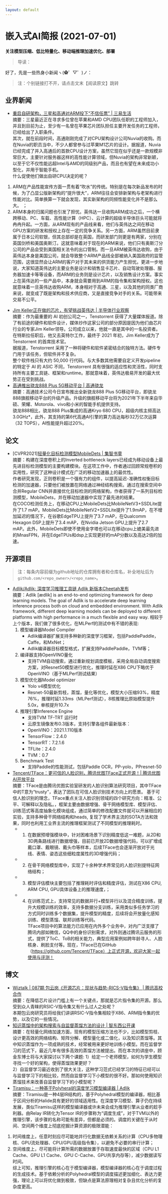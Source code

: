 ```yaml
---
layout: default
---
```


# 嵌入式AI简报 (2021-07-01)  

**关注模型压缩、低比特量化、移动端推理加速优化、部署**  

> 导读：

好了，先是一些热身小新闻ヽ(✿゜▽゜)ノ：


> 注：个别链接打不开，请点击文末【阅读原文】跳转


## 业界新闻  

- [重启自研架构，三星和高通对ARM投下“不信任票” | 三易生活](https://mp.weixin.qq.com/s/Cx6wC10nECNs9POwjvTtOA)  
摘要：三星最近正在寻求多位曾在苹果和AMD CPU团队任职的工程师加入，并且到目前为止，至少有一名曾在苹果芯片团队担任主要开发任务的工程师，已经给出了入职条件。  
其次，就在前段时间，高通刚刚完成了对CPU架构设计公司Nuvia的收购。而在Nuvia的职员当中，不少人都曾参与过苹果M1芯片的设计。据报道，Nuvia已经完成了并入高通后的首款CPU设计方案，虽然它现在似乎还是一款规模非常巨大，主要针对服务器这样的高性能计算领域，但Nuvia的架构非常新颖，以至于它不仅性能远超Intel与AMD的同级别产品，而且也有望在未来成功小型化，并用于智能手机。  
什么促使他们做出自研CPU决定的呢？  
1. ARM在产品性能宣传方面一贯有着“吹水”的传统。特别是在每次新品发布的时候，为了凸显公版新架构的“提升很大”，ARM往往会安排新架构与老架构进行性能对比。简单换算一下就会发现，其实新架构的同频性能变化并不是那么大。
；  
2. ARM本身的归属问题也引发了担忧。英伟达一旦收购ARM成功之后，一个横跨移动、PC、车载、高性能计算（HPC）、云计算的超级半导体巨头可能就将冉冉升起。一方面，从ARM现有的产品线来看，他们与英伟达之间在移动GPU方案的研发和授权上存在一定的竞争关系。另一方面，ARM虽然目前隶属于日本公司软银，但其总部却是在英国，而研发部门则更是有两家，分别在英国剑桥和美国奥斯汀。这就意味着对于现在的ARM来说，他们只有奥斯汀分公司的产品会受到美国相关法令的出口管制。而一旦ARM被英伟达收购，由于英伟达本身是美国公司，就会导致整个ARM产品线全部被纳入美国政府的监管范围，这很显然会让ARM的客户对于其未来的供货能力产生担忧。更进一步地说，大家知道英伟达的主要业务是设计和销售显卡芯片、自动驾驶处理器、服务器加速卡等等设备，而ARM的业务则是设计芯片，以及销售设计方案。事实上在英伟达的一些产品中，本身就会需要用到ARM的指令集和架构授权。这也就意味着一旦英伟达收购ARM，本身相对于高通、三星，以及其他的同类厂商来说，就变成了既是架构和技术供应商，又是直接竞争对手的关系。可能带来交易不公平。  
- [Jim Keller正在做的芯片，有望挑战英伟达 | 半导体行业观察](https://mp.weixin.qq.com/s/S_30W69nkegcLH66DutnLA)  
摘要：作为最重要的 AI 初创公司之一，Tenstorrent 获得了大量媒体报道。除了有前途的硬件和软件设计，媒体炒作这家公司的部分原因是因为他们由芯片行业的专家Jim Keller领导。公司成立以来，他就一直是其中的一名投资者。在特斯拉任职后，他又去英特尔工作，最终于 2021 年初，Jim Keller成为了Tenstorrent 的首席技术官。  
据报道，Tenstorrent 采用了一种将硬件和软件紧密结合的独特方法。硬件专门用于该任务，但软件并不复杂。  
整个软件栈只有大约 50,000 行代码。与大多数其他需要自定义开发pipeline的特定于 AI 的 ASIC 不同，Tenstorrent 具有很强的适应性和灵活性，同时支持所有主要工具链、框架和runtime。那就意味着，英伟达极易开发的最大优势正在受到挑战。  
- [高通推出骁龙888 Plus 5G移动平台 | 高通骁龙](https://mp.weixin.qq.com/s/kM1WQusx4IzsLTx5E0zA9A)  
摘要：高通技术公司今日宣布推出全新骁龙888 Plus 5G移动平台，即骁龙888旗舰移动平台的升级产品。升级的旗舰移动平台将为2021年下半年来自华硕、荣耀、Motorola、vivo和小米的智能手机提供支持。  
骁龙888相比，骁龙888 Plus集成的高通Kryo 680 CPU，超级内核主频高达3.0GHz*，此外，其支持的第6代高通AI引擎的算力高达每秒32万亿次运算（32 TOPS），AI性能提升超过20%。  



## 论文

- [CVPR2021][轻量化目标检测模型MobileDets | 集智书童](https://mp.weixin.qq.com/s/CoMa863Buvz_ftyXGFENUw)  
摘要：构建在深度卷积上的Inverted bottleneck layers已经成为移动设备上最先进目标检测模型的主要构建模块。在这项工作中，作者通过回顾常规卷积的实用性，研究了这种设计模式在广泛的移动加速器上的最优性。  
作者研究发现，正则卷积是一个强有力的组件，以提高延迟-准确性权衡目标检测的加速器，只要他们被放置在网络通过神经结构搜索。通过在搜索空间中合并Regular CNN并直接优化目标检测的网络架构，作者获得了一系列目标检测模型，MobileDets，并在移动加速器中实现了最先进的结果。  
在COCO检测任务上，在移动CPU上MobileDets比MobileNetV3+SSDLite提升了1.7 mAP。MobileDets比MobileNetV2+SSDLite提升了1.9mAP，在不增加延迟的情况下，在谷歌EdgeTPU上提升了3.7 mAP，在Qualcomm Hexagon DSP上提升了3.4 mAP，在Nvidia Jetson GPU上提升了2.7 mAP。此外，MobileDets即使不使用金字塔也可以在移动cpu上媲美最先进的MnasFPN，并在EdgeTPUs和dsp上实现更好的mAP分数以及高达2倍的加速。


## 开源项目


> 注：每条内容前缀为github地址的仓库拥有者和仓库名，补全地址后为`github.com/<repo_owner>/<repo_name>`。

- [Adlik/Adlik: 深度学习推理工具链 Adlik 新版本Cheetah发布](https://github.com/Adlik/Adlik)  
摘要：Adlik [ædlik] is an end-to-end optimizing framework for deep learning models. The goal of Adlik is to accelerate deep learning inference process both on cloud and embedded environment. With Adlik framework, different deep learning models can be deployed to different platforms with high performance in a much flexible and easy way.
相较于上个版本，我们做了很多优化，在MLPerf的测试中有不错的表现:
    1. 模型编译器Model Compiler
        - Adlik编译器扩展支持多种新的深度学习框架，包括PaddlePaddle，Caffe，和MxNet；
        - Adlik编译器目标模型格式，扩展支持PaddlePaddle，TVM等；
    2. 编译器支持OpenVINO量化
        - 支持TVM自动搜索，通过重新规划调度模板，采用全局自动调度搜索方案，对Resnet50模型进行优化，推理时延在X86 CPU下略优于OpenVINO（基于MLPerf测试结果）
    3. 模型优化器Model optimizer
        - Yolo v4模型优化
        - Resnet-50最新剪枝，蒸馏，量化等优化，模型大小压缩93%，精度76%，推理时延1.33ms（MLPerf测试），8核推理比原始模型提升5.0x，单核提升10.7x
    4. 推理引擎Inference Engine
        - 支持TVM TF-TRT 运行时
        - 云原生镜像发布0.3版本，支持引擎各组件最新版本：
        - OpenVINO：2021.1.110版本
        - TensorFlow：2.4.0
        - TensorRT：7.2.1.6
        - TFLite：2.4.0
        - TVM：0.7
    5. Benchmark Test
        - 支持Paddle的性能测试，包括Paddle OCR，PP-yolo，PPresnet-50
- [Tencent/TFace：更可信的人脸识别，腾讯优图TFace正式开源！| 腾讯优图AI开放平台](https://mp.weixin.qq.com/s/fd-ZSjXbfyrG8WqXGzjyAw)  
摘要：TFace是由腾讯优图实验室研发的人脸识别算法研究项目，其中TFace中的T意为“trusty”，表达了团队在可信人脸识别技术方向上的愿景。
基于可信人脸识别的理念，TFace重点关注人脸识别领域的四个研究方向：精准、公平、可解释以及隐私。，框架主要由数据增强、骨干网络模型库、模型评估、训练范式等高度抽象化模块组成，通过简单的修改配置文件就可以开展相应的实验，支持多种骨干网络结构和heads, 复现了学术界主流的SOTA方法和效果，同时也利用工业界主流的推理框架测试了不同模型的推理耗时。  
    - 1. 在数据预增强模块中，针对困难场景下识别精度低这一难题，从2D和3D两条路线进行数据增强，目前已开放2D数据增强代码，可以扩增成戴口罩、戴眼镜、戴头巾等样本，后续TFace也会逐渐开放对于光线、表情、姿态这些细粒度属性的3D增强代码；
    - 2. 在骨干网络模型库中，实现了十余种学术界常见的人脸识别提特征网络结构；
    - 3. 模型评估模块主要包括了推理耗时评估和精度评估，测试在X86 CPU, ARM CPU, GPU具体设备上的推理速度，；
    - 4. 在训练范式上，支持常见的数据并行+模型并行以及混合精度训练，提升大规模训练的效率，支持多数据分支训练，采用类似多任务学习的方式同时训练多个数据集，提升模型的精度，后续将会开放量化感知训练、模型蒸馏、联邦训练等代码。  
TFace项目中的算法能力已应用在内外多个业务中，对内广泛支撑了腾讯内部如微信，QQ中的身份识别需求，对外则通过腾讯云服务的形式，提供了ToC、ToB的相关能力，典型应用案例如跨年龄寻人、人脸核身、刷脸支付等。现在，TFace已在GitHub（https://github.com/Tencent/TFace）上正式开源，欢迎大家一起使用与评测！



## 博文

- [Wiztalk | 087期 包云岗《开源芯片：现状与趋势-RICS-V指令集》 | 腾讯高校合作](https://mp.weixin.qq.com/s/RQbEdHWV7iqjdlYquIrZbw)  
摘要：在降低芯片设计门槛上有一个关键点，那就是芯片指令集的开源。那么受到众人青睐的RSIC-V指令集又有什么过人之处呢？  
本期包云岗研究员将给我们讲讲RSIC-V指令集相较于X86、ARM指令集的优势，以及它的一些情况。  
- [知识蒸馏中的架构搜索与自监督蒸馏方法的设计 | 智东西公开课](https://apposcmf8kb5033.h5.xiaoeknow.com/v2/course/alive/l_60bf23ebe4b0017651a32bed?app_id=appoSCMf8kb5033&pro_id=p_60bf2590e4b0017651a32d0d&type=2&available=true)  
摘要：在轻量化网络加速方面，现有的模型压缩方法也不少，比如模型剪枝、设计更高效的网络结构、矩阵分解、模型量化或二值化，以及知识蒸馏等。其中知识蒸馏作为一项成熟的技术，经常被用来更好地训练小模型。而在监督学习的范式下，最近几年有很多高效的蒸馏方法被提出。而在本次的讲座中，顾金东博士将与大家探讨以下两个课题:
1）给定一个老师模型，如何为学生模型寻找一个好的架构，使得蒸馏效果更好？  
2）自监督学习最近收到了很大关注，这种学习范式已经学习的特征已经可以与监督学习下的相比较，然而自监督学习下小模型的很不好。那如何使用知识蒸馏技术来改善自监督学习下的小模型呢？  
- [Tiramisu：一种基于Polyheral的深度学习模型编译器 | Adlik](https://mp.weixin.qq.com/s/xMD83hYD3qVkzYFM_yYvQQ)  
摘要：Tiramisu是一种4层IR结构的，基于Polyhedral模型的编译器，相比基于区间分析的Halide具有更好的领域适用性。在深度学习模型、算子仍在持续发展，类似Tiramisu这样的模型编译器或许未来会成为推理引擎从业者的趁手利器。由Relay IR转化为Tensor IR的步骤称为“调度生成”，对于TVM以外的推理引擎，该步骤的名称可能有差异，但都是必须的。调度的关键在于从时间、空间两个维度上彻底挖掘计算资源的极限潜能：
1. 时间维度上，任意时刻应尽可能地并行化数据无依赖关系的计算（CPU多物理核、GPU流处理器、CPU/GPU高级指令集），以避免不必要的串行计算；
2. 空间维度上，尽可能将计算所需的数据放置于存取速度最快的区域（CPU L1 Cache、GPU L1 Cache、GPU C-Cache、GPU共享内存等），减少数据读写时间。  
综上可知，推理引擎的核心在于模型编译器，模型编译器的核心在于调度过程的生成技术。基于依赖分析的Polyhedral模型的调度描述更加细化、表达力更强，理论上可以将优化做到极致，但缺点是算法原理相对复杂且优化分析的复杂度更高。

